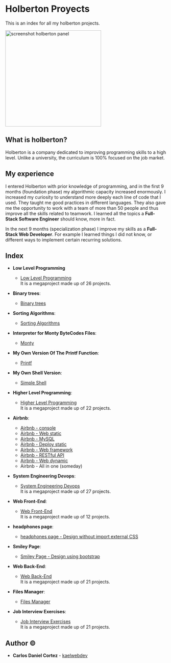 # Holberton Proyects
This is an index for all my holberton projects.

<img src="https://drive.google.com/uc?export=view&id=1KoHZGyKfgG8hAjWPm218VLemN7H03Fq3" alt="screenshot holberton panel" width="300"/>

## What is holberton?

Holberton is a company dedicated to improving programming skills to a high level. Unlike a university, the curriculum is 100% focused on the job market.

## My experience
I entered Holberton with prior knowledge of programming, and in the first 9 months (foundation phase) my algorithmic capacity increased enormously. I increased my curiosity to understand more deeply each line of code that I used. They taught me good practices in different languages. They also gave me the opportunity to work with a team of more than 50 people and thus improve all the skills related to teamwork. I learned all the topics a **Full-Stack Software Engineer** should know, more in fact.

In the next 9 months (specialization phase) I improve my skills as a **Full-Stack Web Developer**. For example I learned things I did not know, or different ways to implement certain recurring solutions.

## Index

* **Low Level Programming**
  * [Low Level Programming](https://github.com/kaelwebdev/holbertonschool-low_level_programming)  
  It is a megaproject made up of 26 projects.  
  
* **Binary trees**:
  * [Binary trees](https://github.com/kaelwebdev/binary_trees)
  
* **Sorting Algorithms**:
  * [Sorting Algorithms](https://github.com/leocjj/sorting_algorithms)
  
* **Interpreter for Monty ByteCodes Files**:
  * [Monty](https://github.com/kaelwebdev/monty)
  
* **My Own Version Of The Printf Function**:
  * [Printf](https://github.com/kaelwebdev/printf)
  
* **My Own Shell Version**:
  * [Simple Shell](https://github.com/felipesv/simple_shell)
  
* **Higher Level Programming**:
  * [Higher Level Programming](https://github.com/kaelwebdev/holbertonschool-higher_level_programming)  
  It is a megaproject made up of 22 projects.
  
* **Airbnb**: 
  * [Airbnb - console](https://github.com/kaelwebdev/AirBnB_clone)
  * [Airbnb - Web static](https://github.com/kaelwebdev/AirBnB_clone_v2/tree/master/web_static)
  * [Airbnb - MySQL](https://github.com/kaelwebdev/AirBnB_clone_v2)
  * [Airbnb - Deploy static](https://github.com/kaelwebdev/AirBnB_clone_v2)
  * [Airbnb - Web framework](https://github.com/kaelwebdev/AirBnB_clone_v2/tree/master/web_flask)
  * [Airbnb - RESTful API](https://github.com/kaelwebdev/AirBnB_clone_v3)
  * [Airbnb - Web dynamic](https://github.com/kaelwebdev/https://github.com/kaelwebdev/AirBnB_clone_v4)
  * Airbnb - All in one (someday)
  
* **System Engineering Devops**:
  * [System Engineering Devops](https://github.com/kaelwebdev/holberton-system_engineering-devops)  
  It is a megaproject made up of 27 projects.
  
* **Web Front-End**:
  * [Web Front-End](https://github.com/kaelwebdev/holbertonschool-web_front_end)  
  It is a megaproject made up of 12 projects.
  
* **headphones page**:
  * [headphones page - Design without import external CSS](https://github.com/kaelwebdev/holberton-headphones)
  
* **Smiley Page**:
  * [Smiley Page - Design using bootstrap](https://github.com/kaelwebdev/holberton-smiling-school)
  
* **Web Back-End**:
  * [Web Back-End](https://github.com/kaelwebdev/holbertonschool-web_back_end)  
  It is a megaproject made up of 21 projects.
  
* **Files Manager**:
  * [Files Manager](https://github.com/kaelwebdev/holbertonschool-files_manager)
  
* **Job Interview Exercises**:
  * [Job Interview Exercises](https://github.com/kaelwebdev/holbertonschool-interview)  
  It is a megaproject made up of 21 projects.


## Author :copyright:
* **Carlos Daniel Cortez** - [kaelwebdev](https://github.com/kaelwebdev)
